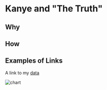 # Kanye and "The Truth" 

## Why

## How

## Examples of Links

A link to my [data](https://github.com/umd-mith/datastory/raw/master/data/https://github.com/Darkaiyne/datastory/blob/master/data/Kanye-Sheet1.csv)

![chart](https://github.com/umd-mith/datastory/raw/master/images/chart.png)

